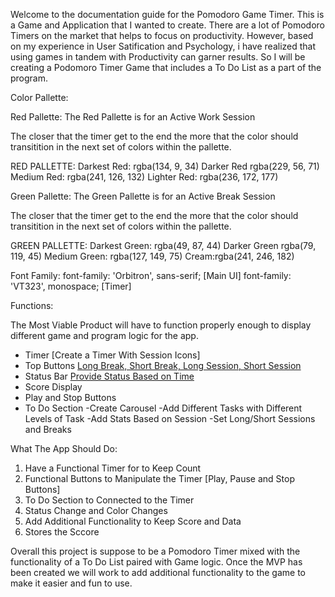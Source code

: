 Welcome to the documentation guide for the Pomodoro Game Timer. 
This is a Game and Application that I wanted to create. 
There are a lot of Pomodoro Timers on the market that helps to focus on productivity. 
However, based on my experience in User Satification and Psychology, i have realized that using games in tandem with Productivity can garner results. 
So I will be creating a Podomoro Timer Game that includes a To Do List as a part of the program. 

Color Pallette: 

Red Pallette:
The Red Pallette is for an Active Work Session 

The closer that the timer get to the end the more that the color should transitition in the next set of colors within the pallette. 

RED PALLETTE:
Darkest Red: rgba(134, 9, 34)
Darker Red rgba(229, 56, 71)
Medium Red: rgba(241, 126, 132)
Lighter Red: rgba(236, 172, 177)



Green Pallette:
The Green Pallette is for an Active Break Session

The closer that the timer get to the end the more that the color should transitition in the next set of colors within the pallette. 

GREEN PALLETTE: 
Darkest Green: rgba(49, 87, 44)
Darker Green rgba(79, 119, 45)
Medium Green: rgba(127, 149, 75)
Cream:rgba(241, 246, 182)


Font Family: 
font-family: 'Orbitron', sans-serif; [Main UI]
font-family: 'VT323', monospace; [Timer]


Functions:

The Most Viable Product will have to function properly enough to display different game and program logic for the app. 

- Timer [Create a Timer With Session Icons]
- Top Buttons [Long Break, Short Break, Long Session, Short Session](Done)
- Status Bar [Provide Status Based on Time](Done)
- Score Display
- Play and Stop Buttons 
- To Do Section 
  -Create Carousel 
  -Add Different Tasks with Different Levels of Task 
  -Add Stats Based on Session 
  -Set Long/Short Sessions and Breaks


What The App Should Do:

1. Have a Functional Timer for to Keep Count 
2. Functional Buttons to Manipulate the Timer [Play, Pause and Stop Buttons]
3. To Do Section to Connected to the Timer 
4. Status Change and Color Changes 
5. Add Additional Functionality to Keep Score and Data  
6. Stores the Sccore


Overall this project is suppose to be a Pomodoro Timer mixed with the functionality of a To Do List paired with Game logic. Once the MVP has been created we will work to add additional functionality to the game to make it easier and fun to use. 
